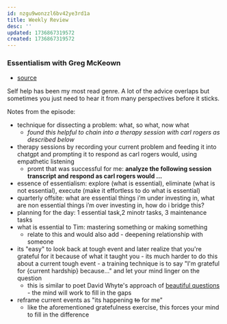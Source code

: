 ```yaml
---
id: nzgu9wonzzl6bv42ye3rd1a
title: Weekly Review
desc: ''
updated: 1736867319572
created: 1736867319572
---
```


### Essentialism with Greg McKeown
- [source](https://overcast.fm/+AAKebvKh6nE)

Self help has been my most read genre. A lot of the advice overlaps but sometimes you just need to hear it from many perspectives before it sticks. 

Notes from the episode:

- technique for dissecting a problem: what, so what, now what
    - *found this helpful to chain into a therapy session with carl rogers as described below*
- therapy sessions by recording your current problem and feeding it into chatgpt and prompting it to respond as carl rogers would, using empathetic listening
    - promt that was successful for me: **analyze the following session transcript and respond as carl rogers would ...**
- essence of essentialism: explore (what is essential), eliminate (what is not essential), execute (make it effortless to do what is essential)
- quarterly offsite: what are essential things i’m under investing in, what are non essential things i’m over investing in, how do i bridge this?
- planning for the day: 1 essential task,2 minotr tasks, 3 maintenance tasks
- what is essential to Tim: mastering something or making something
    - relate to this and would also add - deepening relationship with someone
- its "easy" to look back at tough event and later realize that you're grateful for it because of what it taught you - its much harder to do this about a current tough event - a training technique is to say "I'm grateful for {current hardship} because..." and let your mind linger on the question
    - this is similar to poet David Whyte's approach of [beautiful questions](https://lifecurator.co/life/all-the-beautiful-questions-that-david-whyte-asked-me) - the mind will work to fill in the gaps
- reframe current events as "its happening ~~to~~ for me"
    - like the aforementioned gratefulness exercise, this forces your mind to fill in the difference
